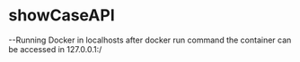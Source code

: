 # showCaseAPI

--Running Docker in localhosts
after docker run command the container can be accessed in 127.0.0.1:<port-exposed-in-dockerfile>/
